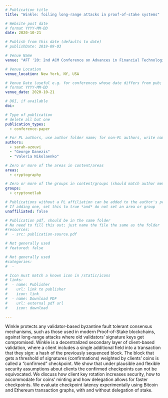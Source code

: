```yaml
---
# Publication title
title: "Winkle: foiling long-range attacks in proof-of-stake systems"

# Website post date
# format YYYY-MM-DD
date: 2020-10-21

# Publish from this date (defaults to date)
# publishDate: 2019-09-03

# Venue Name
venue: "AFT '20: 2nd ACM Conference on Advances in Financial Technologies"

# Venue Location
venue_location: New York, NY, USA

# Venue Date (useful e.g. for conferences whose date differs from pub; defaults to date)
# format YYYY-MM-DD
venue_date: 2020-10-21

# DOI, if available
doi:

# Type of publication
# delete all but one
publication_types:
  - conference-paper

# For PL authors, use author folder name; for non-PL authors, write name as in paper within ""
authors:
  - sarah-azouvi
  - "George Danezis"
  - "Valeria Nikolaenko"

# Zero or more of the areas in content/areas
areas:
  - cryptography

# Zero or more of the groups in content/groups (should match author membership)
groups:
  - cryptonetlab

# Publications without a PL affiliation can be added to the author's profile without showing up elsewhere
# If adding one, set this to true *and* do not set an area or group
unaffiliated: false

# Publication pdf, should be in the same folder
# No need to fill this out; just name the file the same as the folder
#resources:
#  - src: publication-source.pdf

# Not generally used
# featured: false

# Not generally used
#categories:
#  -

# Icon must match a known icon in /static/icons
# links:
#  - name: Publisher
#    url: link to publisher
#    icon: link
#  - name: Download PDF
#    url: external pdf url
#    icon: download

---
```


Winkle protects any validator-based byzantine fault tolerant consensus mechanisms, such as those used in modern Proof-of-Stake
blockchains, against long-range attacks where old validators’ signature keys get compromised. Winkle is a decentralized secondary
layer of client-based validation, where a client includes a single additional field into a transaction that they sign: a hash of the 
previously sequenced block. The block that gets a threshold of signatures (confirmations) weighted by clients’ coins is called a “confirmed”
checkpoint. We show that under plausible and flexible security assumptions about clients the confirmed checkpoints can not be
equivocated. We discuss how client key rotation increases security, how to accommodate for coins’ minting and how delegation
allows for faster checkpoints. We evaluate checkpoint latency experimentally using Bitcoin and Ethereum transaction graphs, with
and without delegation of stake.

